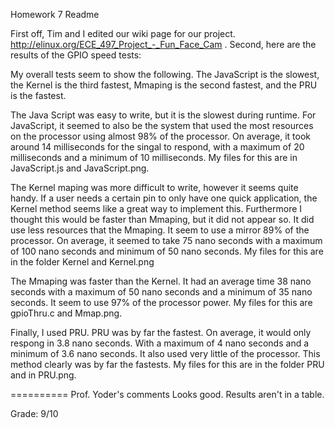 Homework 7 Readme

First off, Tim and I edited our wiki page for our project. http://elinux.org/ECE_497_Project_-_Fun_Face_Cam
.
Second, here are the results of the GPIO speed tests:
  
   My overall tests seem to show the following. The JavaScript is the slowest, the Kernel is the third fastest, Mmaping is the second fastest, and the PRU is the fastest.
   
   The Java Script was easy to write, but it is the slowest during runtime. For JavaScript, it seemed to also be the system that used the most resources on the processor using almost 98% of the processor. On average, it took around 14 milliseconds for the singal to respond, with a maximum of 20 milliseconds and a minimum of 10 milliseconds. My files for this are in JavaScript.js and JavaScript.png.
   
   The Kernel maping was more difficult to write, however it seems quite handy. If a user needs a certain pin to only have one quick application, the Kernel method seems like a great way to implement this. Furthermore I thought this would be faster than Mmaping, but it did not appear so. It did use less resources that the Mmaping. It seem to use a mirror 89% of the processor. On average, it seemed to take 75 nano seconds with a maximum of 100 nano seconds and minimum of 50 nano seconds. My files for this are in the folder Kernel and Kernel.png

  The Mmaping was faster than the Kernel. It had an average time 38 nano seconds with a maximum of 50 nano seconds and a minimum of 35 nano seconds. It seem to use 97% of the processor power. My files for this are gpioThru.c and Mmap.png.
  
  Finally, I used PRU. PRU was by far the fastest. On average, it would only respong in 3.8 nano seconds. With a maximum of 4 nano seconds and a minimum of 3.6 nano seconds. It also used very little of the processor. This method clearly was by far the fastests. My files for this are in the folder PRU and in PRU.png.
  
==========
Prof. Yoder's comments
Looks good.  Results aren't in a table.

Grade:  9/10

